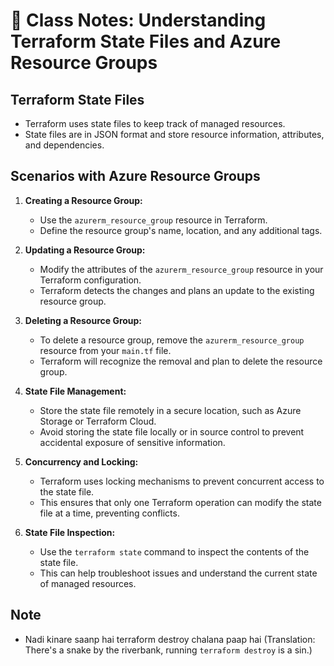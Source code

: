 # 📝 Class Notes: Understanding Terraform State Files and Azure Resource Groups

## Terraform State Files
- Terraform uses state files to keep track of managed resources.
- State files are in JSON format and store resource information, attributes, and dependencies.

## Scenarios with Azure Resource Groups
1. **Creating a Resource Group:**
   - Use the `azurerm_resource_group` resource in Terraform.
   - Define the resource group's name, location, and any additional tags.

2. **Updating a Resource Group:**
   - Modify the attributes of the `azurerm_resource_group` resource in your Terraform configuration.
   - Terraform detects the changes and plans an update to the existing resource group.

3. **Deleting a Resource Group:**
   - To delete a resource group, remove the `azurerm_resource_group` resource from your `main.tf` file.
   - Terraform will recognize the removal and plan to delete the resource group.

4. **State File Management:**
   - Store the state file remotely in a secure location, such as Azure Storage or Terraform Cloud.
   - Avoid storing the state file locally or in source control to prevent accidental exposure of sensitive information.

5. **Concurrency and Locking:**
   - Terraform uses locking mechanisms to prevent concurrent access to the state file.
   - This ensures that only one Terraform operation can modify the state file at a time, preventing conflicts.

6. **State File Inspection:**
   - Use the `terraform state` command to inspect the contents of the state file.
   - This can help troubleshoot issues and understand the current state of managed resources.

## Note
- Nadi kinare saanp hai terraform destroy chalana paap hai (Translation: There's a snake by the riverbank, running `terraform destroy` is a sin.)
